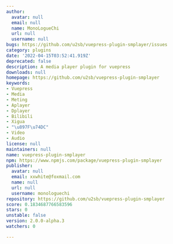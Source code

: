 ```yaml
---
author:
  avatar: null
  email: null
  name: MonoLogueChi
  url: null
  username: null
bugs: https://github.com/u2sb/vuepress-plugin-smplayer/issues
category: plugins
date: '2022-04-15T03:52:41.919Z'
deprecated: false
description: A media player plugin for vuepress
downloads: null
homepage: https://github.com/u2sb/vuepress-plugin-smplayer
keywords:
- Vuepress
- Media
- Meting
- Aplayer
- Dplayer
- Bilibili
- Xigua
- "\u897F\u74DC"
- Video
- Audio
license: null
maintainers: null
name: vuepress-plugin-smplayer
npm: https://www.npmjs.com/package/vuepress-plugin-smplayer
publisher:
  avatar: null
  email: xxwhite@foxmail.com
  name: null
  url: null
  username: monologuechi
repository: https://github.com/u2sb/vuepress-plugin-smplayer
score: 0.1834687766583596
stars: 0
unstable: false
version: 2.0.0-alpha.3
watchers: 0

---
```


